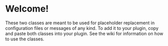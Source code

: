 # Welcome!
These two classes are meant to be used for placeholder replacement in configuration files or messages of any kind. To add it to your plugin, copy and paste both classes into your plugin.
See the wiki for information on how to use the classes.

